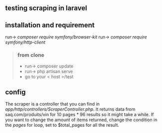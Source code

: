 ## testing scraping in laravel

## installation and requirement

run-> *composer require symfony/browser-kit*
run-> *composer require symfony/http-client*

> ### from clone
> * run-> composer update
> * run-> php artisan serve
> * go to your < host >/test

## config

The scraper is a controller that you can find in *app/http/controllers/ScraperController.php*. 
It returns data from saq.com/produits/vin for 10 pages * 96 results so it might take a while. If you want to change the amount of items returned, change the condition in the *pages* for loop, set to $total_pages for all the result.